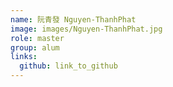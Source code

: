 ```yaml
---
name: 阮青發 Nguyen-ThanhPhat 
image: images/Nguyen-ThanhPhat.jpg 
role: master
group: alum
links:
  github: link_to_github 
---
```

